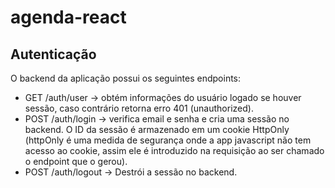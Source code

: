 # agenda-react

## Autenticação

O backend da aplicação possui os seguintes endpoints:

- GET /auth/user -> obtém informações do usuário logado se houver sessão, caso contrário retorna erro 401 (unauthorized).
- POST /auth/login -> verifica email e senha e cria uma sessão no backend. O ID da sessão é armazenado em um cookie HttpOnly (httpOnly é uma medida de segurança onde a app javascript não tem acesso ao cookie, assim ele é introduzido na requisição ao ser chamado o endpoint que o gerou).
- POST /auth/logout -> Destrói a sessão no backend.
